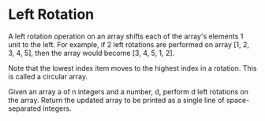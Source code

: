 # Left Rotation 

A left rotation operation on an array shifts each of the array's elements 1 unit to the left. For example,
if 2 left rotations are performed on array [1, 2, 3, 4, 5], then the array would become [3, 4, 5, 1, 2].

Note that the lowest index item moves to the highest index in a rotation. This is called a circular array.

Given an array a of n integers and a number, d, perform d left rotations on the array. Return the updated array to be printed as a single line of space-separated integers.
